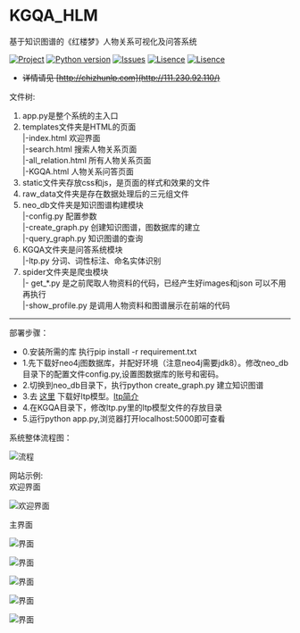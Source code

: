 # KGQA_HLM
基于知识图谱的《红楼梦》人物关系可视化及问答系统

[![Project](https://img.shields.io/badge/project-KGQA_HLM-orange.svg)](https://github.com/chizhu/KGQA_HLM)
[![Python version](https://img.shields.io/badge/language-python3.6-blue.svg)](https://www.python.org/downloads/release/python-360/)
[![Issues](https://img.shields.io/github/issues/chizhu/KGQA_HLM.svg)](https://github.com/chizhu/KGQA_HLM/issues)
[![Lisence](https://img.shields.io/badge/lisence-MIT-pink.svg)](https://github.com/chizhu/KGQA_HLM)
[![Lisence](https://img.shields.io/badge/lisence-ANTI996-blue.svg)](https://github.com/996icu/996.ICU/blob/master/LICENSE)


* ~~详情请见 [http://chizhunlp.com](http://111.230.92.110/)~~

文件树:<br>
1)  app.py是整个系统的主入口<br>
2)  templates文件夹是HTML的页面<br>
     |-index.html 欢迎界面<br> 
     |-search.html 搜索人物关系页面<br>
     |-all_relation.html 所有人物关系页面<br>
     |-KGQA.html 人物关系问答页面<br>
3)  static文件夹存放css和js，是页面的样式和效果的文件<br>
4)  raw_data文件夹是存在数据处理后的三元组文件<br>
5)  neo_db文件夹是知识图谱构建模块<br>
     |-config.py 配置参数<br>
     |-create_graph.py 创建知识图谱，图数据库的建立<br>
     |-query_graph.py 知识图谱的查询<br>
6)  KGQA文件夹是问答系统模块<br>
     |-ltp.py 分词、词性标注、命名实体识别<br>
7)  spider文件夹是爬虫模块<br>
     |- get_*.py 是之前爬取人物资料的代码，已经产生好images和json 可以不用再执行<br>
     |-show_profile.py 是调用人物资料和图谱展示在前端的代码
<hr>

部署步骤：<br>
* 0.安装所需的库 执行pip install -r requirement.txt<br>
* 1.先下载好neo4j图数据库，并配好环境（注意neo4j需要jdk8）。修改neo_db目录下的配置文件config.py,设置图数据库的账号和密码。<br>
* 2.切换到neo_db目录下，执行python  create_graph.py 建立知识图谱<br>
* 3.去 [这里](http://pyltp.readthedocs.io/zh_CN/latest/api.html#id2) 下载好ltp模型。[ltp简介](http://ltp.ai/)<br>
* 4.在KGQA目录下，修改ltp.py里的ltp模型文件的存放目录<br>
* 5.运行python app.py,浏览器打开localhost:5000即可查看<br>

系统整体流程图：

![流程](https://github.com/chizhu/KGQA_HLM/blob/master/%E5%9B%BE%E7%89%87%201.png)

网站示例:<br>
欢迎界面

![欢迎界面](https://github.com/chizhu/KGQA_HLM/blob/master/1.png)

主界面

![界面](https://github.com/chizhu/KGQA_HLM/blob/master/2.png)

![界面](https://github.com/chizhu/KGQA_HLM/blob/master/3.png)

![界面](https://github.com/chizhu/KGQA_HLM/blob/master/4.png)

![界面](https://github.com/chizhu/KGQA_HLM/blob/master/5.png)

![界面](https://github.com/chizhu/KGQA_HLM/blob/master/6.png)
